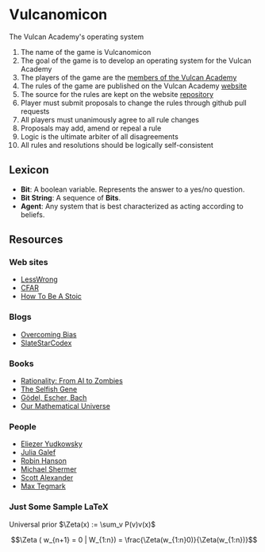 # Vulcanomicon

The Vulcan Academy's operating system

1. The name of the game is Vulcanomicon
1. The goal of the game is to develop an operating system for the Vulcan Academy
1. The players of the game are the [members of the Vulcan Academy](https://github.com/orgs/Vulcan-Academy/people)
1. The rules of the game are published on the Vulcan Academy [website](http://www.vulcan.life)
1. The source for the rules are kept on the website [repository](https://github.com/macterra/Vulcan-Academy.github.io)
1. Player must submit proposals to change the rules through github pull requests
1. All players must unanimously agree to all rule changes
1. Proposals may add, amend or repeal a rule
1. Logic is the ultimate arbiter of all disagreements
1. All rules and resolutions should be logically self-consistent

## Lexicon

* __Bit__: A boolean variable. Represents the answer to a yes/no question.
* __Bit String__: A sequence of __Bits__.
* __Agent__: Any system that is best characterized as acting according to beliefs.

## Resources

### Web sites

* [LessWrong](http://lesswrong.com/)
* [CFAR](http://www.rationality.org/)
* [How To Be A Stoic](https://howtobeastoic.wordpress.com/)

### Blogs

* [Overcoming Bias](http://www.overcomingbias.com/)
* [SlateStarCodex](http://slatestarcodex.com/)

### Books

* [Rationality: From AI to Zombies](https://www.goodreads.com/book/show/25131230-rationality)
* [The Selfish Gene](https://www.goodreads.com/book/show/61535.The_Selfish_Gene)
* [Gödel, Escher, Bach](https://www.goodreads.com/book/show/24113.G_del_Escher_Bach)
* [Our Mathematical Universe](https://www.goodreads.com/book/show/19395553-our-mathematical-universe)

### People

* [Eliezer Yudkowsky](https://twitter.com/ESYudkowsky)
* [Julia Galef](https://twitter.com/juliagalef)
* [Robin Hanson](https://twitter.com/robinhanson)
* [Michael Shermer](https://twitter.com/michaelshermer)
* [Scott Alexander](https://twitter.com/slatestarcodex)
* [Max Tegmark](https://twitter.com/tegmark)

### Just Some Sample LaTeX

Universal prior $\Zeta(x) := \sum_v P(v)v(x)$

$$\Zeta ( w_{n+1} = 0 | W_{1:n}) = \frac{\Zeta(w_{1:n}0)}{\Zeta(w_{1:n})}$$
